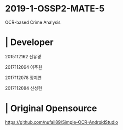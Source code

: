 # 2019-1-OSSP2-MATE-5

OCR-based Crime Analysis

# | Developer

2015112162   신유경

2017112064   이주원

2017112078   정지연

2017112084   신성현

# | Original Opensource

https://github.com/nufail89/Simple-OCR-AndroidStudio
